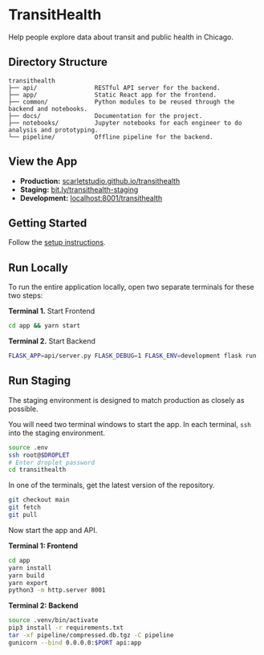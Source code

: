 # TransitHealth

Help people explore data about transit and public health in Chicago.

## Directory Structure

```
transithealth
├── api/                RESTful API server for the backend.
├── app/                Static React app for the frontend.
├── common/             Python modules to be reused through the backend and notebooks.
├── docs/               Documentation for the project.
├── notebooks/          Jupyter notebooks for each engineer to do analysis and prototyping.
└── pipeline/           Offline pipeline for the backend.
```

## View the App

- **Production:** [scarletstudio.github.io/transithealth](https://scarletstudio.github.io/transithealth)
- **Staging:** [bit.ly/transithealth-staging](http://bit.ly/transithealth-staging)
- **Development:** [localhost:8001/transithealth](http://localhost:8001/transithealth)

## Getting Started

Follow the [setup instructions](docs/setup.md).

## Run Locally

To run the entire application locally, open two separate terminals for these two steps:

**Terminal 1.** Start Frontend

```bash
cd app && yarn start
```

**Terminal 2.** Start Backend

```bash
FLASK_APP=api/server.py FLASK_DEBUG=1 FLASK_ENV=development flask run
```

## Run Staging

The staging environment is designed to match production as closely as possible.

You will need two terminal windows to start the app. In each terminal, `ssh` into the staging environment.

```bash
source .env
ssh root@$DROPLET
# Enter droplet password
cd transithealth
```

In one of the terminals, get the latest version of the repository.

```bash
git checkout main
git fetch
git pull
```

Now start the app and API.

**Terminal 1: Frontend**

```bash
cd app
yarn install
yarn build
yarn export
python3 -m http.server 8001
```

**Terminal 2: Backend**

```bash
source .venv/bin/activate
pip3 install -r requirements.txt
tar -xf pipeline/compressed.db.tgz -C pipeline
gunicorn --bind 0.0.0.0:$PORT api:app
```

